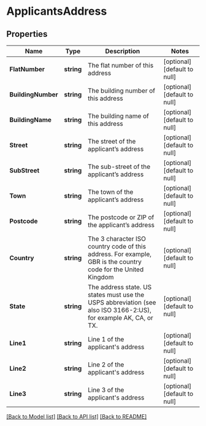 # ApplicantsAddress

## Properties
Name | Type | Description | Notes
------------ | ------------- | ------------- | -------------
**FlatNumber** | **string** | The flat number of this address | [optional] [default to null]
**BuildingNumber** | **string** | The building number of this address | [optional] [default to null]
**BuildingName** | **string** | The building name of this address | [optional] [default to null]
**Street** | **string** | The street of the applicant’s address | [optional] [default to null]
**SubStreet** | **string** | The sub-street of the applicant’s address | [optional] [default to null]
**Town** | **string** | The town of the applicant’s address | [optional] [default to null]
**Postcode** | **string** | The postcode or ZIP of the applicant’s address | [optional] [default to null]
**Country** | **string** | The 3 character ISO country code of this address. For example, GBR is the country code for the United Kingdom | [optional] [default to null]
**State** | **string** | The address state. US states must use the USPS abbreviation (see also ISO 3166-2:US), for example AK, CA, or TX. | [optional] [default to null]
**Line1** | **string** | Line 1 of the applicant&#x27;s address | [optional] [default to null]
**Line2** | **string** | Line 2 of the applicant&#x27;s address | [optional] [default to null]
**Line3** | **string** | Line 3 of the applicant&#x27;s address | [optional] [default to null]

[[Back to Model list]](../README.md#documentation-for-models) [[Back to API list]](../README.md#documentation-for-api-endpoints) [[Back to README]](../README.md)

